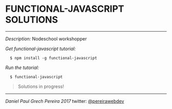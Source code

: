 # FUNCTIONAL-JAVASCRIPT SOLUTIONS
---

_Description:_  Nodeschool workshopper

*Get functional-javascript tutorial:*
```
  $ npm install -g functional-javascript
```


*Run the tutorial:*
```
  $ functional-javascript
``` 

> Solutions in progress!

---

_*Daniel Paul Grech Pereira 2017*_
twitter: [@pereirawebdev](https://www.twitter.com/pereirawebdev)
